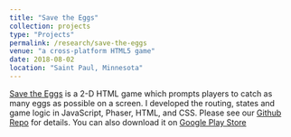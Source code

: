 ```yaml
---
title: "Save the Eggs"
collection: projects
type: "Projects"
permalink: /research/save-the-eggs
venue: "a cross-platform HTML5 game"
date: 2018-08-02
location: "Saint Paul, Minnesota"
---
```


[Save the Eggs](https://github.com/RohitBagda/SaveEggsGame) is a 2-D HTML game which prompts players to catch as many eggs as possible on a screen. I developed the routing, states and game logic in JavaScript, Phaser, HTML, and CSS. Please see our [Github Repo](https://github.com/RohitBagda/SaveEggsGame) for details. You can also download it on [Google Play Store](https://play.google.com/store/apps/details?id=edu.macalester.savetheeggs)
